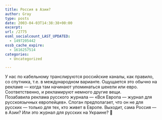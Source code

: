 ```yaml
---
title: Россия в Азии?
author: Gray
type: posts
date: 2003-04-03T14:38:38+00:00
excerpt:
url: /2775
esml_socialcount_LAST_UPDATED:
  - 1497205442
essb_cache_expire:
  - 1616257514
categories:
  - Uncategorized

---
```








У нас по кабельному транслируются российские каналы, как правило, со спутника, т.е. в международном варианте. Ощущается это обычно на рекламе &#8212; когда там начинают упоминаться шекели или евро. Соответственно, и рекламируют немного другие вещи.  
Позабавила реклама русского журнала &#8212; &#171;Вся Европа &#8212; журнал для русскоязычных европейцев&#187;. Слоган предполагает, что он не для русских &#8212; только для тех, кто живет в Европе. Выходит, сама Россия &#8212; в Азии? Или это журнал для русских на Украине? 🙂